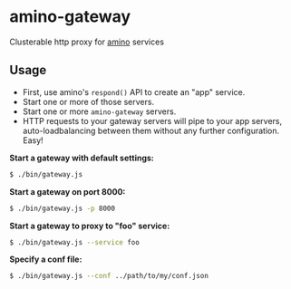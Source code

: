 amino-gateway
===============

Clusterable http proxy for [amino](https://github.com/cantina/amino) services

Usage
-----

  - First, use amino's `respond()` API to create an "app" service.
  - Start one or more of those servers.
  - Start one or more `amino-gateway` servers.
  - HTTP requests to your gateway servers will pipe to your app servers,
    auto-loadbalancing between them without any further configuration. Easy!

**Start a gateway with default settings:**

```bash
$ ./bin/gateway.js
```

**Start a gateway on port 8000:**

```bash
$ ./bin/gateway.js -p 8000
```

**Start a gateway to proxy to "foo" service:**

```bash
$ ./bin/gateway.js --service foo
```

**Specify a conf file:**

```bash
$ ./bin/gateway.js --conf ../path/to/my/conf.json
```